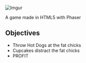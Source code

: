 ![Imgur](http://i.imgur.com/NDSmmlo.png)

A game made in HTML5 with Phaser
## Objectives

* Throw Hot Dogs at the fat chicks
* Cupcakes distract the fat chicks
* PROFIT
